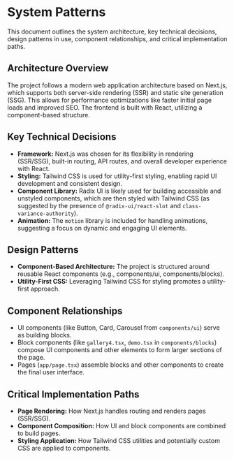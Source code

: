 # System Patterns

This document outlines the system architecture, key technical decisions, design patterns in use, component relationships, and critical implementation paths.

## Architecture Overview

The project follows a modern web application architecture based on Next.js, which supports both server-side rendering (SSR) and static site generation (SSG). This allows for performance optimizations like faster initial page loads and improved SEO. The frontend is built with React, utilizing a component-based structure.

## Key Technical Decisions

- **Framework:** Next.js was chosen for its flexibility in rendering (SSR/SSG), built-in routing, API routes, and overall developer experience with React.
- **Styling:** Tailwind CSS is used for utility-first styling, enabling rapid UI development and consistent design.
- **Component Library:** Radix UI is likely used for building accessible and unstyled components, which are then styled with Tailwind CSS (as suggested by the presence of `@radix-ui/react-slot` and `class-variance-authority`).
- **Animation:** The `motion` library is included for handling animations, suggesting a focus on dynamic and engaging UI elements.

## Design Patterns

- **Component-Based Architecture:** The project is structured around reusable React components (e.g., components/ui, components/blocks).
- **Utility-First CSS:** Leveraging Tailwind CSS for styling promotes a utility-first approach.

## Component Relationships

- UI components (like Button, Card, Carousel from `components/ui`) serve as building blocks.
- Block components (like `gallery4.tsx`, `demo.tsx` in `components/blocks`) compose UI components and other elements to form larger sections of the page.
- Pages (`app/page.tsx`) assemble blocks and other components to create the final user interface.

## Critical Implementation Paths

- **Page Rendering:** How Next.js handles routing and renders pages (SSR/SSG).
- **Component Composition:** How UI and block components are combined to build pages.
- **Styling Application:** How Tailwind CSS utilities and potentially custom CSS are applied to components.
